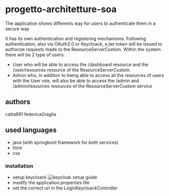 # progetto-architetture-soa

The application shows differents way for users to authenticate them in a secure way 

It has its own authentication and registering mechanisms. Following authentication, also via OAuth2.0 or Keycloack, a jwt token will be issued to authorize requests made to the ResourceServerCustom.
Within the system there will be 2 type of users:
- User who will be able to access the /dashboard resource and the /user/resources resource of the ResourceServerCustom.
- Admin who, in addition to being able to access all the resources of users with the User role, will also be able to access the /admin and /admin/resources resources of the ResourceServerCustom service


## authors
catta991 federicaGraglia


## used languages
- java (with springboot framework for both services)
- html
- css

### installation
- setup keycloack ![keycloak setup guide](https://www.baeldung.com/spring-boot-keycloak)
- modify the application.properties file
- set the correct url in the LoginKeycloackController
